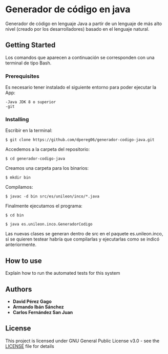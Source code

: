 # Generador de código en java
Generador de código en lenguaje Java a partir de un lenguaje de más alto nivel (creado por los desarrolladores) basado en el lenguaje natural.

## Getting Started
Los comandos que aparecen a continuación se corresponden con una terminal de tipo Bash.

### Prerequisites
Es necesario tener instalado el siguiente entorno para poder ejecutar la App: 

```
-Java JDK 8 o superior
-git
```

### Installing

Escribir en la terminal:

```
$ git clone https://github.com/dpereg06/generador-codigo-java.git
```

Accedemos a la carpeta del repositorio:

```
$ cd generador-codigo-java
```

Creamos una carpeta para los binarios:

```
$ mkdir bin
```

Compilamos:

```
$ javac -d bin src/es/unileon/inco/*.java
```

Finalmente ejecutamos el programa:

```
$ cd bin
```

```
$ java es.unileon.inco.GeneradorCodigo
```
Las nuevas clases se generan dentro de src en el paquete es.unileon.inco, si se quieren testear habría que compilarlas y ejecutarlas como se indicó anteriormente.

## How to use

Explain how to run the automated tests for this system


## Authors

* **David Pérez Gago** 
* **Armando Ibán Sánchez** 
* **Carlos Fernández San Juan** 

## License

This project is licensed under GNU General Public License v3.0 - see the [LICENSE](LICENSE) file for details

